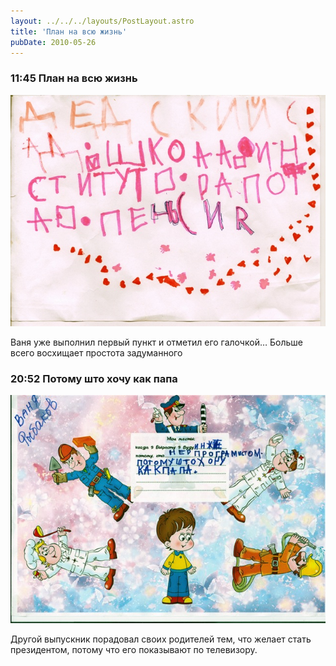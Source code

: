 ```yaml
---
layout: ../../../layouts/PostLayout.astro
title: 'План на всю жизнь'
pubDate: 2010-05-26
---
```


### 11:45 План на всю жизнь

![./2010.05.26.vanya-plan.jpg](./2010.05.26.vanya-plan.jpg)

Ваня уже выполнил первый пункт и отметил его галочкой… Больше всего восхищает простота задуманного

### 20:52 Потому што хочу как папа

![./2010.05.26.vanya-work.jpg](./2010.05.26.vanya-work.jpg)

Другой выпускник порадовал своих родителей тем, что желает стать президентом, потому что его показывают по телевизору.